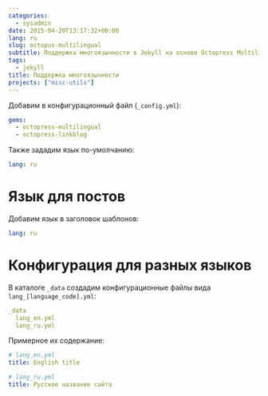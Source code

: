 ```yaml
---
categories:
  - sysadmin
date: 2015-04-20T13:17:32+00:00
lang: ru
slug: octopus-multilingual
subtitle: Поддержка многоязычности в Jekyll на основе Octopress Multilingual
tags:
  - jekyll
title: Поддержка многоязычности
projects: ["misc-utils"]
---
```



Добавим в конфигурационный файл (`_config.yml`):

```yaml
gems:
  - octopress-multilingual
  - octopress-linkblog
```

Также зададим язык по-умолчанию:

```yaml
lang: ru
```

<!--more-->

# Язык для постов ##

Добавим язык  в заголовок шаблонов:

```yaml
lang: ru
```

# Конфигурация для разных языков ##

В каталоге `_data` создадим конфигурационные файлы вида
`lang_[language_code].yml`:

```yaml
_data
  lang_en.yml
  lang_ru.yml
```

Примерное их содержание:

```yaml
# lang_en.yml
title: English title

# lang_ru.yml
title: Русское название сайта
```
